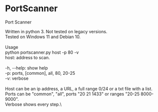 # PortScanner
Port Scanner

Written in python 3. Not tested on legacy versions.\
Tested on Windows 11 and Debian 10.\
\
Usage\
python portscanner.py host -p 80 -v\
host: address to scan.\
\
-h, --help: show help\
-p: ports, [common], all, 80, 20-25\
-v: verbose\
\
Host can be an ip address, a URL, a full range 0/24 or a txt file with a list.\
Ports can be "common", "all", ports "20 21 1433" or ranges "20-25 8000-9000".\
Verbose shows every step.\
